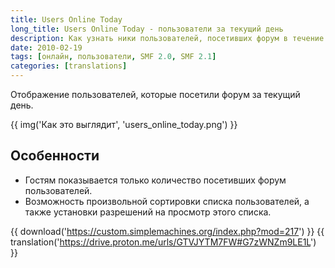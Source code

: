 ```yaml
---
title: Users Online Today
long_title: Users Online Today - пользователи за текущий день
description: Как узнать ники пользователей, посетивших форум в течение дня.
date: 2010-02-19
tags: [онлайн, пользователи, SMF 2.0, SMF 2.1]
categories: [translations]
---
```


Отображение пользователей, которые посетили форум за текущий день.

<!-- more -->

{{ img('Как это выглядит', 'users_online_today.png') }}

## Особенности

* Гостям показывается только количество посетивших форум пользователей.
* Возможность произвольной сортировки списка пользователей, а также установки разрешений на просмотр этого списка.

{{ download('https://custom.simplemachines.org/index.php?mod=217') }}
{{ translation('https://drive.proton.me/urls/GTVJYTM7FW#G7zWNZm9LE1L') }}
